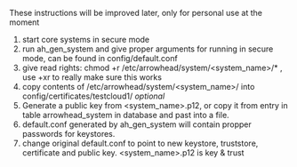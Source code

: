 These instructions will be improved later, only for personal use at the moment

1. start core systems in secure mode
2. run ah_gen_system and give proper arguments for running in secure mode, can be found in config/default.conf
3. give read rights: chmod +r /etc/arrowhead/system/<system_name>/* , use +xr to really make sure this works
4. copy contents of /etc/arrowhead/system/<system_name>/ into config/certificates/testcloud1/ *optional*
5. Generate a public key from <system_name>.p12, or copy it from entry in table arrowhead_system in database and past into a file.
6. default.conf generated by ah_gen_system will contain propper passwords for keystores.
7. change original default.conf to point to new keystore, truststore, certificate and public key. <system_name>.p12 is key & trust

